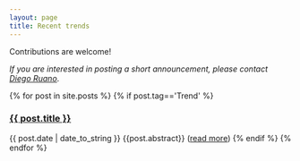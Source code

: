 ```yaml
---
layout: page
title: Recent trends
---
```

<style>
body {
  background-image: url('/public/logo_mda-net.svg');
  background-repeat: no-repeat;
  background-attachment: fixed;
  background-size: 15% 15%;
  background-position: 100% 20%;
}
</style>

Contributions are welcome! 

*If you are interested in posting a short announcement, please contact [Diego Ruano](https://www.singacom.uva.es/~ruano/)*.

{% for post in site.posts %}
{% if post.tag=='Trend' %}
### <a href="{{ post.url }}">{{ post.title }}</a>
<span class="post-date">{{ post.date | date_to_string }}</span>
{{post.abstract}} (<a href="{{ post.url }}">read more</a>)
{% endif %}
{% endfor %}

